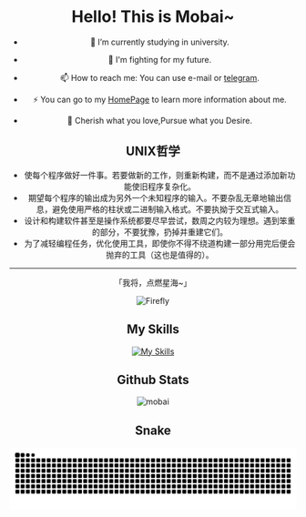 <div align="center">

# Hello! This is Mobai~

- 🔭 I’m currently studying in university.

- 🌱 I'm fighting for my future.
- 📫 How to reach me: You can use e-mail or [telegram](https://t.me/mobaia_bot).
- ⚡ You can go to my [HomePage](https://www.loliowo.com) to learn more information about me.
- 🏹 Cherish what you love,Pursue what you Desire.

## UNIX哲学

- 使每个程序做好一件事。若要做新的工作，则重新构建，而不是通过添加新功能使旧程序复杂化。
- 期望每个程序的输出成为另外一个未知程序的输入。不要杂乱无章地输出信息，避免使用严格的柱状或二进制输入格式。不要执拗于交互式输入。
- 设计和构建软件甚至是操作系统都要尽早尝试，数周之内较为理想。遇到笨重的部分，不要犹豫，扔掉并重建它们。
- 为了减轻编程任务，优化使用工具，即使你不得不绕道构建一部分用完后便会抛弃的工具（这也是值得的）。
---- 


「我将，点燃星海~」

![Firefly](Firefly.jpg)

 ## My Skills  

[![My Skills](https://skillicons.dev/icons?i=cpp,css,git,github,html,idea,java,js,md,mysql,react,vue,c,go,electron)](https://skillicons.dev)


## Github Stats

<!-- ![Top Langs](https://github-readme-stats.vercel.app/api/top-langs/?username=mobaisilent) -->

![mobai](https://github-readme-stats.vercel.app/api?username=mobaitech&show_icons=true)

## Snake
![github contribution grid snake animation](https://raw.githubusercontent.com/impact-eintr/impact-eintr/output/github-contribution-grid-snake.svg)

